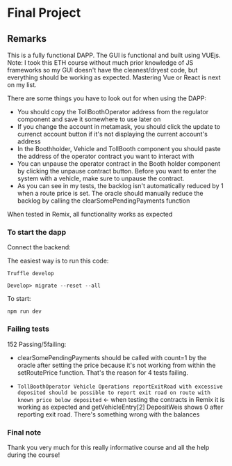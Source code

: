 # Final Project

## Remarks

This is a fully functional DAPP. The GUI is functional and built using VUEjs.
Note: I took this ETH course without much prior knowledge of JS frameworks so my GUI doesn't have the cleanest/dryest code, but everything should be working as expected. Mastering Vue or React is next on my list.

There are some things you have to look out for when using the DAPP:

* You should copy the TollBoothOperator address from the regulator component and save it somewhere to use later on
* If you change the account in metamask, you should click the update to currenct account button if it's not displaying the current account's address
* In the Boothholder, Vehicle and TollBooth component you should paste the address of the operator contract you want to interact with
* You can unpause the operator contract in the Booth holder component by clicking the unpause contract button. Before you want to enter the system with a vehicle, make sure to unpause the contract.
* As you can see in my tests, the backlog isn't automatically reduced by 1 when a route price is set. The oracle should manually reduce the backlog by calling the clearSomePendingPayments function



When tested in Remix, all functionality works as expected

### To start the dapp

Connect the backend:

The easiest way is to run this code:

` Truffle develop `

` Develop> migrate --reset --all `

To start:

` npm run dev `



### Failing tests

152 Passing/5failing:


* clearSomePendingPayments should be called with count=1 by the oracle after setting the price because it's not working from within the setRoutePrice function. That's the reason for 4 tests failing.

* `TollBoothOperator Vehicle Operations reportExitRoad with excessive deposited should be possible to report exit road on route with known price below deposited` <- when testing the contracts in Remix it is working as expected and getVehicleEntry[2] DepositWeis shows 0 after reporting exit road. There's something wrong with the balances


### Final note

Thank you very much for this really informative course and all the help during the course!
